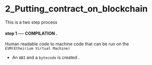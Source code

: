 # 2_Putting_contract_on_blockchain 
 This is a two step process 

#### step 1  ---   COMPILATION .  
Human readable code to machine code that can be run on the ```EVM(Etheirium Virtual Machine)``` 

- An ```ABI```  and  a ```bytecode``` is created .  







 
 